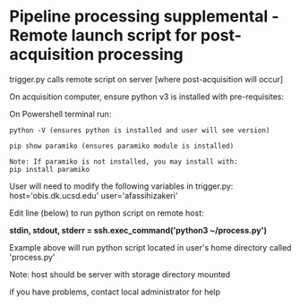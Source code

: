 # **Pipeline processing supplemental - Remote launch script for post-acquisition processing**

trigger.py calls remote script on server [where post-acquisition will occur]

On acquisition computer, ensure python v3 is installed with pre-requisites:

On Powershell terminal run: 

    python -V (ensures python is installed and user will see version)

    pip show paramiko (ensures paramiko module is installed)

    Note: If paramiko is not installed, you may install with: 
    pip install paramiko

User will need to modify the following variables in trigger.py:
host='obis.dk.ucsd.edu'
user='afassihizakeri'

Edit line (below) to run python script on remote host:

**stdin, stdout, stderr = ssh.exec_command('python3 ~/process.py')**

Example above will run python script located in user's home directory called 'process.py'

Note: host should be server with storage directory mounted

if you have problems, contact local administrator for help